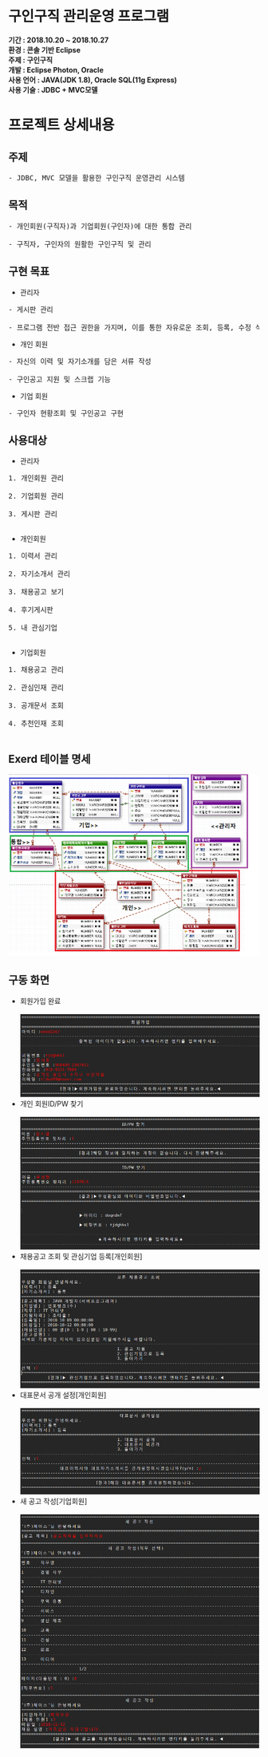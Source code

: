 # 구인구직 관리운영 프로그램
<b>기간 : 2018.10.20 ~ 2018.10.27</b><br>
<b>환경 : 콘솔 기반 Eclipse</b><br>
<b>주제 : 구인구직</b><br>
<b>개발 : Eclipse Photon, Oracle</b><br>
<b>사용 언어 : JAVA(JDK 1.8), Oracle SQL(11g Express)</b><br>
<b>사용 기술 : JDBC + MVC모델</b><br>

# 프로젝트 상세내용
## 주제
<pre>
- JDBC, MVC 모델을 활용한 구인구직 운영관리 시스템
</pre>

## 목적
<pre>
- 개인회원(구직자)과 기업회원(구인자)에 대한 통합 관리<br>
- 구직자, 구인자의 원활한 구인구직 및 관리
</pre>

## 구현 목표
* 관리자
<pre>
- 게시판 관리<br>
- 프로그램 전반 접근 권한을 가지며, 이를 통한 자유로운 조회, 등록, 수정 삭제 용이
</pre>
* 개인 회원
<pre>
- 자신의 이력 및 자기소개를 담은 서류 작성<br>
- 구인공고 지원 및 스크랩 기능
</pre>
* 기업 회원
<pre>
- 구인자 현황조회 및 구인공고 구현
</pre>

## 사용대상
* 관리자
<pre>
1. 개인회원 관리<br>
2. 기업회원 관리<br>
3. 게시판 관리<br>
</pre>
* 개인회원
<pre>
1. 이력서 관리<br>
2. 자기소개서 관리<br>
3. 채용공고 보기<br>
4. 후기게시판<br>
5. 내 관심기업<br>
</pre>
* 기업회원
<pre>
1. 채용공고 관리<br>
2. 관심인재 관리<br>
3. 공개문서 조회<br>
4. 추천인재 조회<br>
</pre>

## Exerd 테이블 명세
![Alt text](https://github.com/WooSungHwan/Saramin/blob/master/%EB%8D%B0%EC%9D%B4%ED%84%B0%20%EC%84%A4%EA%B3%84%EB%8F%84.png)

## 구동 화면
* 회원가입 완료<br><br>
![Alt text](https://github.com/WooSungHwan/Saramin/blob/master/7.%20%ED%99%94%EB%A9%B4%EC%BA%A1%EC%B2%98/%EB%A9%94%EC%9D%B8/%EA%B0%9C%EC%9D%B8%ED%9A%8C%EC%9B%90%20%ED%9A%8C%EC%9B%90%EA%B0%80%EC%9E%85%20%EC%99%84%EB%A3%8C.PNG)
* 개인 회원ID/PW 찾기<br><br>
![Alt text](https://github.com/WooSungHwan/Saramin/blob/master/7.%20%ED%99%94%EB%A9%B4%EC%BA%A1%EC%B2%98/%EB%A9%94%EC%9D%B8/idpw%EC%B0%BE%EA%B8%B0%ED%8E%98%EC%9D%B4%EC%A7%80.png)
* 채용공고 조회 및 관심기업 등록[개인회원]<br><br>
![Alt text](https://github.com/WooSungHwan/Saramin/blob/master/7.%20%ED%99%94%EB%A9%B4%EC%BA%A1%EC%B2%98/%EA%B0%9C%EC%9D%B8%ED%9A%8C%EC%9B%90/%ED%95%B4%EB%8B%B9%EA%B3%B5%EA%B3%A0%EB%82%B4%EC%9A%A9%26%EA%B4%80%EC%8B%AC%EA%B8%B0%EC%97%85%EB%93%B1%EB%A1%9D.PNG)
* 대표문서 공개 설정[개인회원]<br><br>
![Alt text](https://github.com/WooSungHwan/Saramin/blob/master/7.%20%ED%99%94%EB%A9%B4%EC%BA%A1%EC%B2%98/%EA%B0%9C%EC%9D%B8%ED%9A%8C%EC%9B%90/%EB%8C%80%ED%91%9C%EB%AC%B8%EC%84%9C%20%EA%B3%B5%EA%B0%9C%20%EC%84%A4%EC%A0%95.PNG)
* 새 공고 작성[기업회원]<br><br>
![Alt text](https://github.com/WooSungHwan/Saramin/blob/master/7.%20%ED%99%94%EB%A9%B4%EC%BA%A1%EC%B2%98/%EA%B8%B0%EC%97%85%ED%9A%8C%EC%9B%90/%EC%83%88%EA%B3%B5%EA%B3%A0%EC%9E%91%EC%84%B1.png)

 
 
 
